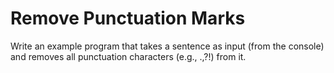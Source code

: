 # Remove Punctuation Marks

Write an example program that takes a sentence as input (from the console) and
removes all punctuation characters (e.g., .,?!) from it.
